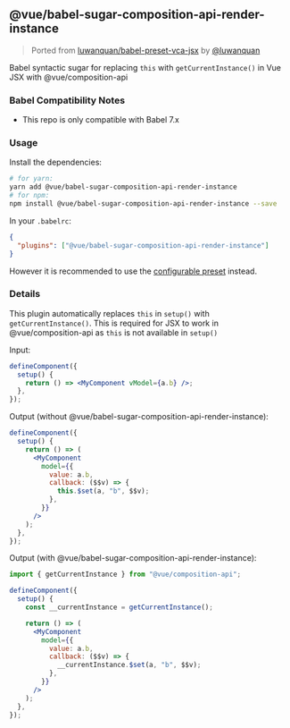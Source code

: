 ## @vue/babel-sugar-composition-api-render-instance

> Ported from [luwanquan/babel-preset-vca-jsx](https://github.com/luwanquan/babel-preset-vca-jsx) by [@luwanquan](https://github.com/luwanquan)

Babel syntactic sugar for replacing `this` with `getCurrentInstance()` in Vue JSX with @vue/composition-api

### Babel Compatibility Notes

- This repo is only compatible with Babel 7.x

### Usage

Install the dependencies:

```sh
# for yarn:
yarn add @vue/babel-sugar-composition-api-render-instance
# for npm:
npm install @vue/babel-sugar-composition-api-render-instance --save
```

In your `.babelrc`:

```json
{
  "plugins": ["@vue/babel-sugar-composition-api-render-instance"]
}
```

However it is recommended to use the [configurable preset](../babel-preset-jsx/README.md) instead.

### Details

This plugin automatically replaces `this` in `setup()` with `getCurrentInstance()`. This is required for JSX to work in @vue/composition-api as `this` is not available in `setup()`

Input:

```jsx
defineComponent({
  setup() {
    return () => <MyComponent vModel={a.b} />;
  },
});
```

Output (without @vue/babel-sugar-composition-api-render-instance):

```jsx
defineComponent({
  setup() {
    return () => (
      <MyComponent
        model={{
          value: a.b,
          callback: ($$v) => {
            this.$set(a, "b", $$v);
          },
        }}
      />
    );
  },
});
```

Output (with @vue/babel-sugar-composition-api-render-instance):

```jsx
import { getCurrentInstance } from "@vue/composition-api";

defineComponent({
  setup() {
    const __currentInstance = getCurrentInstance();

    return () => (
      <MyComponent
        model={{
          value: a.b,
          callback: ($$v) => {
            __currentInstance.$set(a, "b", $$v);
          },
        }}
      />
    );
  },
});
```
